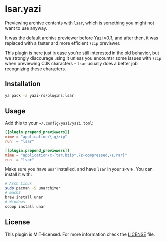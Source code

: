 # lsar.yazi

Previewing archive contents with `lsar`, which is something you might not want to use anyway.

It was the default archive previewer before Yazi v0.3, and after then, it was replaced with a faster and more efficient `7zip` previewer.

This plugin is here just in case you're still interested in the old behavior,
but we strongly discourage using it unless you encounter some issues with `7zip` when previewing CJK characters - `lsar` usually does a better job recognizing these characters.

## Installation

```sh
ya pack -a yazi-rs/plugins:lsar
```

## Usage

Add this to your `~/.config/yazi/yazi.toml`:

```toml
[[plugin.prepend_previewers]]
mime = "application/{,g}zip"
run  = "lsar"

[[plugin.prepend_previewers]]
mime = "application/x-{tar,bzip*,7z-compressed,xz,rar}"
run  = "lsar"
```

Make sure you have `unar` installed, and have `lsar` in your `$PATH`. You can install it with:

```sh
# Arch Linux
sudo pacman -S unarchiver
# macOS
brew install unar
# Windows
scoop install unar
```

## License

This plugin is MIT-licensed. For more information check the [LICENSE](LICENSE) file.

